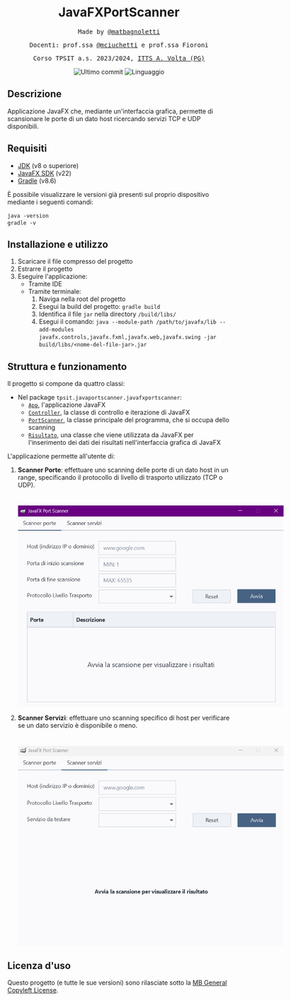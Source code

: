 <h1 align="center">JavaFXPortScanner</h1>

<p align="center" style="font-family: monospace">Made by <a href="https://github.com/matbagnoletti">@matbagnoletti</a></p>
<p align="center" style="font-family: monospace">Docenti: prof.ssa <a href="https://github.com/mciuchetti">@mciuchetti</a> e prof.ssa Fioroni</p>
<p align="center" style="font-family: monospace">Corso TPSIT a.s. 2023/2024, <a href="https://www.avoltapg.edu.it/">ITTS A. Volta (PG)</a></p>
<p align="center">
    <img src="https://img.shields.io/github/last-commit/matbagnoletti/JavaFXPortScanner?style=for-the-badge" alt="Ultimo commit">
    <img src="https://img.shields.io/github/languages/top/matbagnoletti/JavaFXPortScanner?style=for-the-badge" alt="Linguaggio">
</p>

## Descrizione
Applicazione JavaFX che, mediante un'interfaccia grafica, permette di scansionare le porte di un dato host ricercando servizi TCP e UDP disponibili.

## Requisiti
- [JDK](https://www.oracle.com/it/java/technologies/downloads/) (v8 o superiore)
- [JavaFX SDK](https://gluonhq.com/products/javafx/) (v22)
- [Gradle](https://gradle.org/install/) (v8.6)

È possibile visualizzare le versioni già presenti sul proprio dispositivo mediante i seguenti comandi:
```
java -version
gradle -v
```

## Installazione e utilizzo
1. Scaricare il file compresso del progetto
2. Estrarre il progetto
3. Eseguire l'applicazione:
    - Tramite IDE
    - Tramite terminale:
        1. Naviga nella root del progetto
        2. Esegui la build del progetto: `gradle build`
        3. Identifica il file `jar` nella directory `/build/libs/`
        4. Esegui il comando: `java --module-path /path/to/javafx/lib --add-modules javafx.controls,javafx.fxml,javafx.web,javafx.swing -jar build/libs/<nome-del-file-jar>.jar`

## Struttura e funzionamento
Il progetto si compone da quattro classi:

- Nel package `tpsit.javaportscanner.javafxportscanner`:
   - [`App`](src/main/java/tpsit/javaportscanner/javafxportscanner/App.java), l'applicazione JavaFX
   - [`Controller`](src/main/java/tpsit/javaportscanner/javafxportscanner/Controller.java), la classe di controllo e iterazione di JavaFX
   - [`PortScanner`](src/main/java/tpsit/javaportscanner/javafxportscanner/PortScanner.java), la classe principale del programma, che si occupa dello scanning
   - [`Risultato`](src/main/java/tpsit/javaportscanner/javafxportscanner/Risultato.java), una classe che viene utilizzata da JavaFX per l'inserimento dei dati dei risultati nell'interfaccia grafica di JavaFX
     
L'applicazione permette all'utente di:
1. **Scanner Porte**: effettuare uno scanning delle porte di un dato host in un range, specificando il protocollo di livello di trasporto utilizzato (TCP o UDP).
   <p align="center">
      <img src="example-a.png" alt="Visualizzazione grafica (1)" style="max-width: 600px; margin-top: 1.5rem">
   </p> 
2. **Scanner Servizi**: effettuare uno scanning specifico di host per verificare se un dato servizio è disponibile o meno.
   <p align="center">
      <img src="example-b.png" alt="Visualizzazione grafica (2)" style="max-width: 600px; margin-top: 1.5rem">
   </p> 

## Licenza d'uso
Questo progetto (e tutte le sue versioni) sono rilasciate sotto la [MB General Copyleft License](LICENSE).